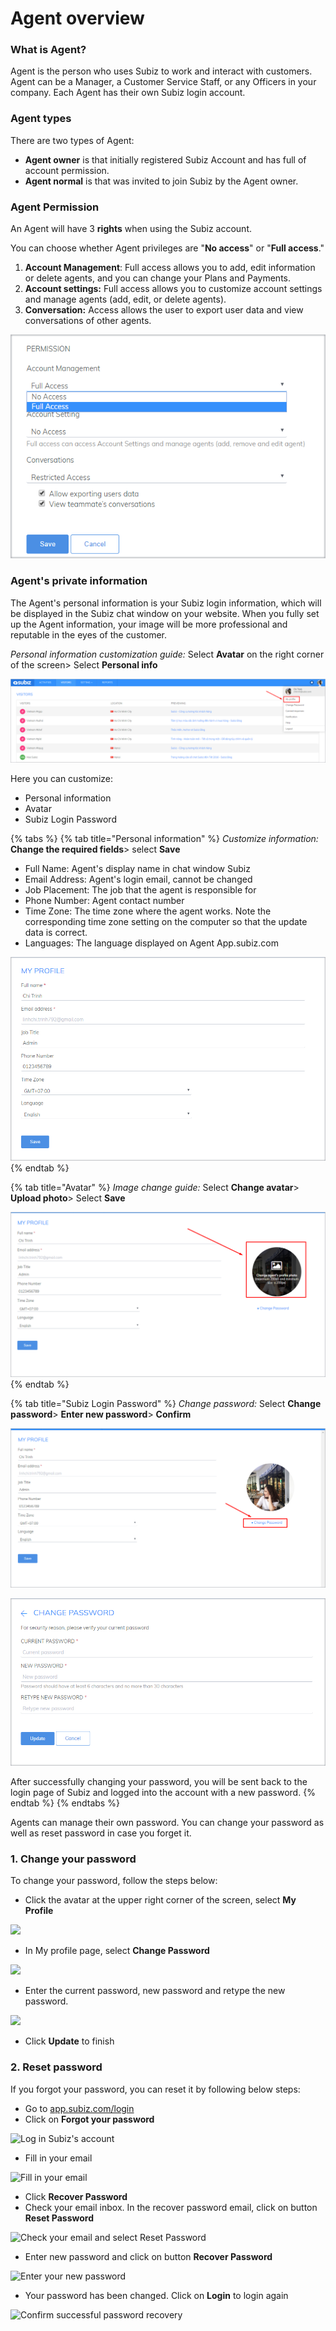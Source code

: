 # Agent overview

### What is Agent?

Agent is the person who uses Subiz to work and interact with customers. Agent can be a Manager, a Customer Service Staff, or any Officers in your company. Each Agent has their own Subiz login account.

### **Agent types**

There are two types of Agent:

* **Agent owner** is that initially registered Subiz Account and has full of account permission.
* **Agent normal** is that was invited to join Subiz by the Agent owner.

### **Agent Permission**

An Agent will have 3 **rights** when using the Subiz account.

You can choose whether Agent privileges are "**No access**" or "**Full access**."

1. **Account Management**: Full access allows you to add, edit information or delete agents, and you can change your Plans and Payments.
2. **Account settings:** Full access allows you to customize account settings and manage agents \(add, edit, or delete agents\).
3. **Conversation:** Access allows the user to export user data and view conversations of other agents.

![Agent Permission](../../../.gitbook/assets/phan-quyen-agent.png)

### Agent's private information

The Agent's personal information is your Subiz login information, which will be displayed in the Subiz chat window on your website. When you fully set up the Agent information, your image will be more professional and reputable in the eyes of the customer.

_Personal information customization guide:_ Select **Avatar** on the right corner of the screen&gt; Select **Personal info**

![Agent&apos;s private information](../../../.gitbook/assets/agent.png)

Here you can customize:

* Personal information
* Avatar
* Subiz Login Password

{% tabs %}
{% tab title="Personal information" %}
_Customize information:_ **Change the required fields**&gt; select **Save**

* Full Name: Agent's display name in chat window Subiz
* Email Address: Agent's login email, cannot be changed
* Job Placement: The job that the agent is responsible for
* Phone Number: Agent contact number
* Time Zone: The time zone where the agent works. Note the corresponding time zone setting on the computer so that the update data is correct.
* Languages: The language displayed on Agent App.subiz.com

![Personal information](../../../.gitbook/assets/thong-tin-agent.png)
{% endtab %}

{% tab title="Avatar" %}
_Image change guide:_ Select **Change avatar**&gt; **Upload photo**&gt; Select **Save**

![Change Avatar](../../../.gitbook/assets/doi-anh-dai-dien.png)
{% endtab %}

{% tab title="Subiz Login Password" %}
_Change password:_ Select **Change password**&gt; **Enter new password**&gt; **Confirm**

![ Button Change password](../../../.gitbook/assets/doi-mat-khau.png)

![Change password](../../../.gitbook/assets/change.png)

After successfully changing your password, you will be sent back to the login page of Subiz and logged into the account with a new password.
{% endtab %}
{% endtabs %}

Agents can manage their own password. You can change your password as well as reset password in case you forget it.

### 1. Change your password

To change your password, follow the steps below:

* Click the avatar at the upper right corner of the screen, select **My Profile**

![](https://lh4.googleusercontent.com/6RQ8oBCCJmTkxVQKVeEY9WG6yDxc9vjghegBLEOWIykncevOKwYhi6RQx5FYsjdQbCFQY4r_KOvQV_GrfwZBeEy7XXGQ4rVIVdjMKgSSGQVMOHnu_aSYGCbyc9QXXpD_jz7ojih6)

* In My profile page, select **Change Password**

![](https://lh5.googleusercontent.com/P4fpjmx-SkI2PzGdMwGzmz880vjhT1MoGKjwCYnfN8CepvXmIp5tu5FG4GZ9rTgeb5e3HXGzL-L1qzjL18m3FMXzl7J8AuY_8l_PvOA4pYYLUvdjDsQRh3-WnZPvOSYpuQ5dPUfx)

* Enter the current password, new password and retype the new password.

![](https://lh6.googleusercontent.com/6jKOLYWOABKNkDgI115W3AeAwUZgb5di1vbPbwRXstFMkr64wIz9vwxOIAqje4Y7008ZGH9wOnxdmGgiS-zrLGWqUyai8zQC-MSRP29Etx6mym0SQoP2pzIXpVKmleWMDvHHTZlv)

* Click **Update** to finish

### 2. Reset password

If you forgot your password, you can reset it by following below steps:

* Go to [app.subiz.com/login
  ](https://app.subiz.com/login?redirect=%2Factivities%2F)
* Click on **Forgot your password**

![Log in Subiz&apos;s account](https://lh6.googleusercontent.com/B4CS5qb8CZ0Y-KTbaaYVUy8ZSfuxQLgV0_xbGEBCXJqUFoZaZagFfTwvUA3Q09ybFwqeUPtXTQEzNWUecD3mlM4HYjRmdAj-C2kHzSu0QOYzM9ZKs2qZW8ts-4cYSLOhY0jsoqtV)

* Fill in your email

![Fill in your email](https://lh4.googleusercontent.com/yw5UcD_xItzdQOGKyeN8CllEuFIpB1D1k_ub9MoqMy48KlwnTG-AiCCOz1gbENYBx-IUtgUkvb5EbMeYZS3FnFcykgagLus-Lf0PzDKsx1Tgl91TFf7buKQHTiFPm9FTwx3txot_)

* Click **Recover Password**
* Check your email inbox. In the recover password email, click on button **Reset Password**

![Check your email and select Reset Password](https://lh5.googleusercontent.com/_84a2Wvbvouze608fuBFSD-1l7KKqhG9IfYrWocOhtZhNO0M3lYOW23Fs0_5B_VPLT5q7B3IRMpOyd3-uNvUSU5DHfJBnJjR2ROnXY0FceXqo61O4xX-Nnjz7Wytno6b-yHHL4XH)

* Enter new password and click on button **Recover Password**

![Enter your new password](https://lh5.googleusercontent.com/d6VpC6dnx3G2x8Qyz5BPGDexl_8_lP7w2UtLzGtPMvdHuHEFFL9hWS_37j3h5INr_vLIzj80a2PFJJaoEeH6j_WABgxuYXqu5CrTOF_gqUv30o4WL5kywsVrudn_DRjVWC-ZEg48)

* Your password has been changed. Click on **Login** to login again

![Confirm successful password recovery](https://lh4.googleusercontent.com/ygaO49_g_fBIZQ6Q5-uCpD9o9L1u8sLPTT_bhZ18vn_iNpiqyUs2b1cHlsNY5qWbAM4tCjf2wqhqixnTbCYr2d3aWoCUXFfq5XKltrK_K93FuuEskbCzz5luD8d1UEyeFDZp0PzK)



